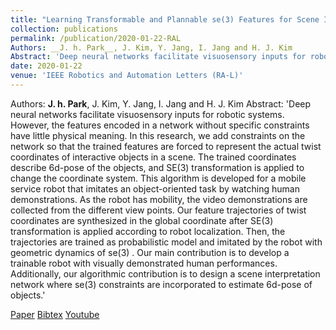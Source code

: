 ```yaml
---
title: "Learning Transformable and Plannable se(3) Features for Scene Imitation of a Mobile Service Robot"
collection: publications
permalink: /publication/2020-01-22-RAL
Authors: __J. h. Park__, J. Kim, Y. Jang, I. Jang and H. J. Kim
Abstract: 'Deep neural networks facilitate visuosensory inputs for robotic systems. However, the features encoded in a network without specific constraints have little physical meaning. In this research, we add constraints on the network so that the trained features are forced to represent the actual twist coordinates of interactive objects in a scene. The trained coordinates describe 6d-pose of the objects, and SE(3) transformation is applied to change the coordinate system. This algorithm is developed for a mobile service robot that imitates an object-oriented task by watching human demonstrations. As the robot has mobility, the video demonstrations are collected from the different view points. Our feature trajectories of twist coordinates are synthesized in the global coordinate after SE(3) transformation is applied according to robot localization. Then, the trajectories are trained as probabilistic model and imitated by the robot with geometric dynamics of se(3) . Our main contribution is to develop a trainable robot with visually demonstrated human performances. Additionally, our algorithmic contribution is to design a scene interpretation network where se(3) constraints are incorporated to estimate 6d-pose of objects.'
date: 2020-01-22
venue: 'IEEE Robotics and Automation Letters (RA-L)'
---
```

Authors: __J. h. Park__, J. Kim, Y. Jang, I. Jang and H. J. Kim
Abstract: 'Deep neural networks facilitate visuosensory inputs for robotic systems. However, the features encoded in a network without specific constraints have little physical meaning. In this research, we add constraints on the network so that the trained features are forced to represent the actual twist coordinates of interactive objects in a scene. The trained coordinates describe 6d-pose of the objects, and SE(3) transformation is applied to change the coordinate system. This algorithm is developed for a mobile service robot that imitates an object-oriented task by watching human demonstrations. As the robot has mobility, the video demonstrations are collected from the different view points. Our feature trajectories of twist coordinates are synthesized in the global coordinate after SE(3) transformation is applied according to robot localization. Then, the trajectories are trained as probabilistic model and imitated by the robot with geometric dynamics of se(3) . Our main contribution is to develop a trainable robot with visually demonstrated human performances. Additionally, our algorithmic contribution is to design a scene interpretation network where se(3) constraints are incorporated to estimate 6d-pose of objects.'

[Paper](http://ka2hyeon.github.io/files/publications/2020-01-22-RAL-paper.pdf)
[Bibtex](http://ka2hyeon.github.io/files/publications/2020-01-22-RAL-bibtex.txt)
[Youtube](http://ka2hyeon.github.io/files/publications/2020-01-22-RAL-bibtext.txt)
